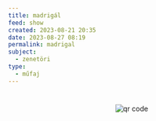 ```yaml
---
title: madrigál
feed: show
created: 2023-08-21 20:35
date: 2023-08-27 08:19
permalink: madrigal
subject:
  - zenetöri
type:
  - műfaj
---
```

#




#
<p style="text-align: center;"><img src="https://chart.googleapis.com/chart?cht=qr&chl=https://notes.andrasdenes.com/madrigal&chs=180x180&choe=UTF-8&chld=L|2" alt="qr code"></p>

